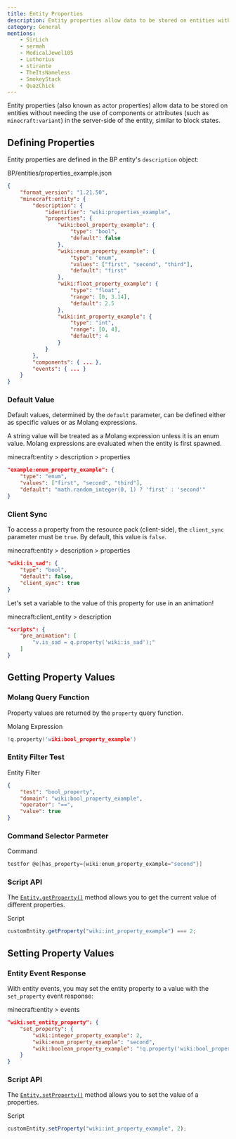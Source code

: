 ```yaml
---
title: Entity Properties
description: Entity properties allow data to be stored on entities without needing the use of components or attributes in the server-side of the entity, similar to block states.
category: General
mentions:
    - SirLich
    - sermah
    - MedicalJewel105
    - Luthorius
    - stirante
    - TheItsNameless
    - SmokeyStack
    - QuazChick
---
```


Entity properties (also known as actor properties) allow data to be stored on entities without needing the use of components or attributes (such as `minecraft:variant`) in the server-side of the entity, similar to block states.

## Defining Properties

Entity properties are defined in the BP entity's `description` object:

<CodeHeader>BP/entities/properties_example.json</CodeHeader>

```json
{
    "format_version": "1.21.50",
    "minecraft:entity": {
        "description": {
            "identifier": "wiki:properties_example",
            "properties": {
                "wiki:bool_property_example": {
                    "type": "bool",
                    "default": false
                },
                "wiki:enum_property_example": {
                    "type": "enum",
                    "values": ["first", "second", "third"],
                    "default": "first"
                },
                "wiki:float_property_example": {
                    "type": "float",
                    "range": [0, 3.14],
                    "default": 2.5
                },
                "wiki:int_property_example": {
                    "type": "int",
                    "range": [0, 4],
                    "default": 4
                }
            }
        },
        "components": { ... },
        "events": { ... }
    }
}
```

### Default Value

Default values, determined by the `default` parameter, can be defined either as specific values or as Molang expressions.

A string value will be treated as a Molang expression unless it is an enum value.
Molang expressions are evaluated when the entity is first spawned.

<CodeHeader>minecraft:entity > description > properties</CodeHeader>

```json
"example:enum_property_example": {
    "type": "enum",
    "values": ["first", "second", "third"],
    "default": "math.random_integer(0, 1) ? 'first' : 'second'"
}
```

### Client Sync

To access a property from the resource pack (client-side), the `client_sync` parameter must be `true`.
By default, this value is `false`.

<CodeHeader>minecraft:entity > description > properties</CodeHeader>

```json
"wiki:is_sad": {
    "type": "bool",
    "default": false,
    "client_sync": true
}
```

Let's set a variable to the value of this property for use in an animation!

<CodeHeader>minecraft:client_entity > description</CodeHeader>

```json
"scripts": {
    "pre_animation": [
        "v.is_sad = q.property('wiki:is_sad');"
    ]
}
```

## Getting Property Values

### Molang Query Function

Property values are returned by the `property` query function.

<CodeHeader>Molang Expression</CodeHeader>

```c
!q.property('wiki:bool_property_example')
```

### Entity Filter Test

<CodeHeader>Entity Filter</CodeHeader>

```json
{
    "test": "bool_property",
    "domain": "wiki:bool_property_example",
    "operator": "==",
    "value": true
}
```

### Command Selector Parmeter

<CodeHeader>Command</CodeHeader>

```c
testfor @e[has_property={wiki:enum_property_example="second"}]
```

### Script API

The [`Entity.getProperty()`](https://learn.microsoft.comminecraft/creator/scriptapi/minecraft/server/entity#getproperty) method allows you to get the current value of different properties.

<CodeHeader>Script</CodeHeader>

```js
customEntity.getProperty("wiki:int_property_example") === 2;
```

## Setting Property Values

### Entity Event Response

With entity events, you may set the entity property to a value with the `set_property` event response:

<CodeHeader>minecraft:entity > events</CodeHeader>

```json
"wiki:set_entity_property": {
    "set_property": {
        "wiki:integer_property_example": 2,
        "wiki:enum_property_example": "second",
        "wiki:boolean_property_example": "!q.property('wiki:bool_property_example')"
    }
}
```

### Script API

The [`Entity.setProperty()`](https://learn.microsoft.comminecraft/creator/scriptapi/minecraft/server/entity#setproperty) method allows you to set the value of a properties.

<CodeHeader>Script</CodeHeader>

```js
customEntity.setProperty("wiki:int_property_example", 2);
```
